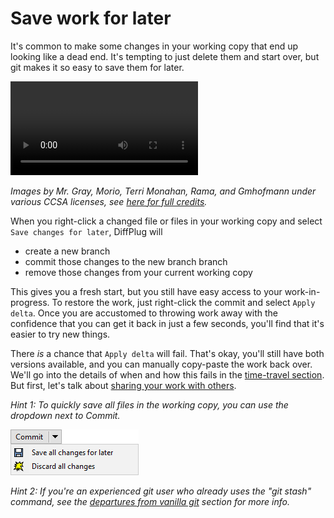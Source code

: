 # Save work for later

It's common to make some changes in your working copy that end up looking like a dead end. It's tempting to just delete them and start over, but git makes it so easy to save them for later.

![Save some changes for later, put them back in](save-for-later.mp4)

*Images by Mr. Gray, Morio, Terri Monahan, Rama, and Gmhofmann under various CCSA licenses, see [here for full credits](https://github.com/diffplug/gitfromscratch/blob/master/manuscript/branches/save-for-later/licenses.md).*

<!---
Set git user to "Eastman Kodak".

GitDagFOrmat
	private final int WIDTH_USER = GitDagFormat.getUserWidth() * 2 / 3;
	private final int WIDTH_DATE = DateFormatter.getTimestampPixelWidth() / 3;

1888 kodak.jpg           Kodak: the first popular amateur camera.
1892 slogan.jpg          Coined slogan: "You press the button, we do the rest."
1897 pocket-kodak.jpg    Launched the Folding Pocket Kodak, which featured in the novel Dracula.
1935 kodachrome.jpg      First mass-market subtractive color film - Kodachrome.
1959 starmatic.jpg       Brownie starmatic with automatic exposure adjustment.
1963 instamatic.jpg      Instamatic - grandmother of the point and shoot.

1975 digital.jpg
	- edit date
	- show in folder
	- save-for-later
	- show it is gone from folder
	- but still present in the branch

1976 kodamatic.jpg         Clone Polaroid's success with the Kodamatic.
1986 -kodamatic.jpg        Lose lawsuit to Polaroid.
1986 mavica and rc-701     Sony and Canon deliver analog no-film cameras.
1991 logitech-fotoman.jpg  Dycam ships the first consumer digital camera (Logitech licenses as Fotoman).

- Apply delta -> and commit digital
- fix date
- show that it's there now

1994 quicktake.jpg  Kodak collaborates with Apple on QuickTake color VGA camera.

- Delete the branch

FOR EACH COMMIT:
1. gain focus
2. refresh button
3. click file
4. check it
5. type message
6. commit (on the dot of i)
7. PAUSE
8. edit date
9. select changed file
10. Goto WC
11. setup next commmit
12. give focus
13. hover over dot of i
14. UNPAUSE
-->

When you right-click a changed file or files in your working copy and select `Save changes for later`, DiffPlug will

- create a new branch
- commit those changes to the new branch branch
- remove those changes from your current working copy

This gives you a fresh start, but you still have easy access to your work-in-progress. To restore the work, just right-click the commit and select `Apply delta`. Once you are accustomed to throwing work away with the confidence that you can get it back in just a few seconds, you'll find that it's easier to try new things.

There *is* a chance that `Apply delta` will fail. That's okay, you'll still have both versions available, and you can manually copy-paste the work back over. We'll go into the details of when and how this fails in the [time-travel section](../../time-travel/). But first, let's talk about [sharing your work with others](../../share).

*Hint 1: To quickly save all files in the working copy, you can use the dropdown next to Commit.*

![Stash](save-all-for-later.png)

*Hint 2: If you're an experienced git user who already uses the "git stash" command, see the [departures from vanilla git](../../epilogue/departures) section for more info.*
